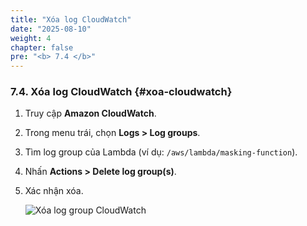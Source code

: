 ```yaml
---
title: "Xóa log CloudWatch"
date: "2025-08-10"
weight: 4
chapter: false
pre: "<b> 7.4 </b>"
---
```


### 7.4. Xóa log CloudWatch {#xoa-cloudwatch}

1. Truy cập **Amazon CloudWatch**.  
2. Trong menu trái, chọn **Logs > Log groups**.  
3. Tìm log group của Lambda (ví dụ: `/aws/lambda/masking-function`).  
4. Nhấn **Actions > Delete log group(s)**.  
5. Xác nhận xóa.

   ![Xóa log group CloudWatch](/images/7.cleanup/delete-log-group.png)
